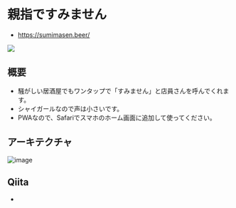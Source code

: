 # 親指ですみません

- https://sumimasen.beer/

<img  src="https://user-images.githubusercontent.com/11635641/60889548-3637d900-a294-11e9-8d8b-151ee109511a.png">

## 概要

- 騒がしい居酒屋でもワンタップで「すみません」と店員さんを呼んでくれます。
- シャイガールなので声は小さいです。
- PWAなので、Safariでスマホのホーム画面に追加して使ってください。

## アーキテクチャ

![image](https://user-images.githubusercontent.com/11635641/60890500-55d00100-a296-11e9-8ce6-bc697254f241.png)

## Qiita

- []()

